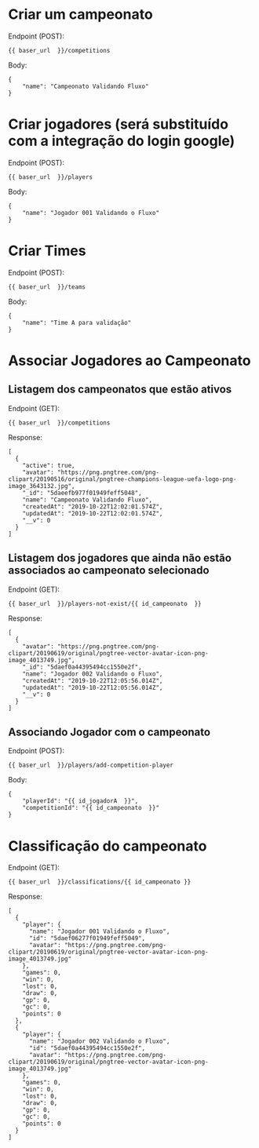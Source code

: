 # Criar um campeonato

Endpoint (POST):
```
{{ baser_url  }}/competitions
```
Body:
```
{
	"name": "Campeonato Validando Fluxo"
}
```

# Criar jogadores (será substituído com a integração do login google)

Endpoint (POST):
```
{{ baser_url  }}/players
```
Body:
```
{
	"name": "Jogador 001 Validando o Fluxo"
}
```

# Criar Times

Endpoint (POST):
```
{{ baser_url  }}/teams
```
Body:
```
{
	"name": "Time A para validação"
}
```

# Associar Jogadores ao Campeonato

## Listagem dos campeonatos que estão ativos

Endpoint (GET):
```
{{ baser_url  }}/competitions
```
Response:
```
[
  {
    "active": true,
    "avatar": "https://png.pngtree.com/png-clipart/20190516/original/pngtree-champions-league-uefa-logo-png-image_3643132.jpg",
    "_id": "5daeefb977f01949feff5048",
    "name": "Campeonato Validando Fluxo",
    "createdAt": "2019-10-22T12:02:01.574Z",
    "updatedAt": "2019-10-22T12:02:01.574Z",
    "__v": 0
  }
]
```
## Listagem dos jogadores que ainda não estão associados ao campeonato selecionado

Endpoint (GET):
```
{{ baser_url  }}/players-not-exist/{{ id_campeonato  }}
```
Response:
```
[
  {
    "avatar": "https://png.pngtree.com/png-clipart/20190619/original/pngtree-vector-avatar-icon-png-image_4013749.jpg",
    "_id": "5daef0a44395494cc1550e2f",
    "name": "Jogador 002 Validando o Fluxo",
    "createdAt": "2019-10-22T12:05:56.014Z",
    "updatedAt": "2019-10-22T12:05:56.014Z",
    "__v": 0
  }
]
```

## Associando Jogador com o campeonato

Endpoint (POST):
```
{{ baser_url  }}/players/add-competition-player
```
Body:
```
{
	"playerId": "{{ id_jogadorA  }}",
	"competitionId": "{{ id_campeonato  }}"
}
```

# Classificação do campeonato

Endpoint (GET):
```
{{ baser_url  }}/classifications/{{ id_campeonato }}
```
Response:
```
[
  {
    "player": {
      "name": "Jogador 001 Validando o Fluxo",
      "id": "5daef06277f01949feff5049",
      "avatar": "https://png.pngtree.com/png-clipart/20190619/original/pngtree-vector-avatar-icon-png-image_4013749.jpg"
    },
    "games": 0,
    "win": 0,
    "lost": 0,
    "draw": 0,
    "gp": 0,
    "gc": 0,
    "points": 0
  },
  {
    "player": {
      "name": "Jogador 002 Validando o Fluxo",
      "id": "5daef0a44395494cc1550e2f",
      "avatar": "https://png.pngtree.com/png-clipart/20190619/original/pngtree-vector-avatar-icon-png-image_4013749.jpg"
    },
    "games": 0,
    "win": 0,
    "lost": 0,
    "draw": 0,
    "gp": 0,
    "gc": 0,
    "points": 0
  }
]
```
